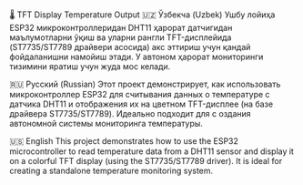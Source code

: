 🌡️ TFT Display Temperature Output
🇺🇿 Ўзбекча (Uzbek)
Ушбу лойиҳа ESP32 микроконтроллеридан DHT11 ҳарорат датчигидан маълумотларни ўқиш ва уларни рангли TFT-дисплейида 
(ST7735/ST7789 драйвери асосида) акс эттириш учун қандай фойдаланишни намойиш 
этади. У автоном ҳарорат мониторинги тизимини яратиш учун жуда мос келади.

🇷🇺 Русский (Russian)
Этот проект демонстрирует, как использовать микроконтроллер ESP32 для считывания данных о температуре с 
датчика DHT11 и отображения их на цветном TFT-дисплее (на базе драйвера ST7735/ST7789). Идеально подходит для с
оздания автономной системы мониторинга температуры.

🇺🇸 English
This project demonstrates how to use the ESP32 microcontroller to read temperature data 
from a DHT11 sensor and display it on a colorful TFT display 
(using the ST7735/ST7789 driver). It is ideal for creating a standalone temperature monitoring system.
